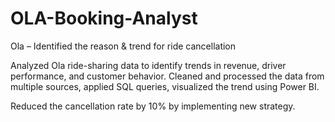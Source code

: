 # OLA-Booking-Analyst
Ola – Identified the reason &amp; trend for ride cancellation 

Analyzed Ola ride-sharing data to identify trends in revenue, driver performance, and customer behavior. Cleaned and processed the data from multiple sources, applied SQL queries, visualized the trend using Power BI.

Reduced the cancellation rate by 10% by implementing new strategy.

